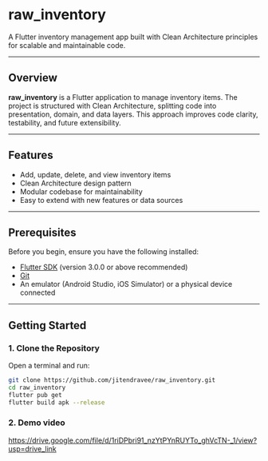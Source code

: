 # raw_inventory

A Flutter inventory management app built with Clean Architecture principles for scalable and maintainable code.

---

## Overview

**raw_inventory** is a Flutter application to manage inventory items. The project is structured with Clean Architecture, splitting code into presentation, domain, and data layers. This approach improves code clarity, testability, and future extensibility.

---

## Features

- Add, update, delete, and view inventory items
- Clean Architecture design pattern
- Modular codebase for maintainability
- Easy to extend with new features or data sources

---

## Prerequisites

Before you begin, ensure you have the following installed:

- [Flutter SDK](https://docs.flutter.dev/get-started/install) (version 3.0.0 or above recommended)
- [Git](https://git-scm.com/)
- An emulator (Android Studio, iOS Simulator) or a physical device connected

---

## Getting Started

### 1. Clone the Repository

Open a terminal and run:

```bash
git clone https://github.com/jitendravee/raw_inventory.git
cd raw_inventory
flutter pub get
flutter build apk --release

```
### 2. Demo video
https://drive.google.com/file/d/1riDPbri91_nzYtPYnRUYTo_ghVcTN-_1/view?usp=drive_link

